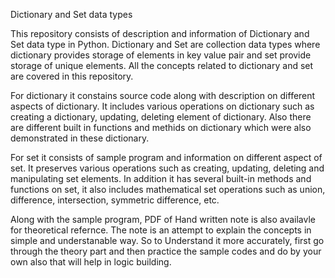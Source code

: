 Dictionary and Set data types

This repository consists of description and information of Dictionary and Set data type in Python. 
Dictionary and Set are collection data types where dictionary provides storage of elements in key value pair and set provide storage of unique elements. 
All the concepts related to dictionary and set are covered in this repository.

For dictionary it constains source code along with description on different aspects of dictionary. 
It includes various operations on dictionary such as creating a dictionary, updating, deleting element of dictionary. 
Also there are different built in functions and methids on dictionary which were also demonstrated in these dictionary.

For set it consists of sample program and information on different aspect of set. 
It preserves various operations such as creating, updating, deleting and manipulating set elements. 
In addition it has several built-in methods and functions on set, it also includes mathematical set operations such as union, difference, intersection, symmetric difference, etc.

Along with the sample program, PDF of Hand written note is also availavle for theoretical refernce. 
The note is an attempt to explain the concepts in simple and understanable way. 
So to Understand it more accurately, first go through the theory part and then practice the sample codes and do by your own also that will help in logic building.
